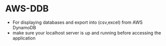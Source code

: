 # AWS-DDB
- For displaying databases and export into (csv,excel) from AWS DynamoDB
- make sure your localhost server is up and running before accessing the application
